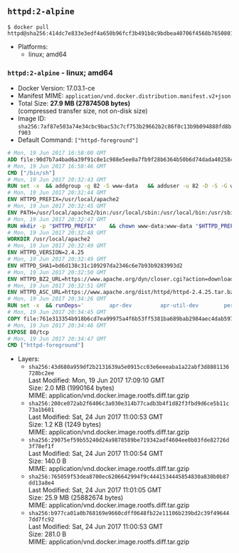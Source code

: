 ## `httpd:2-alpine`

```console
$ docker pull httpd@sha256:414dc7e833e3edf4a650b96fcf3b491b8c9bdbea40706f4568b7650801c01725
```

-	Platforms:
	-	linux; amd64

### `httpd:2-alpine` - linux; amd64

-	Docker Version: 17.03.1-ce
-	Manifest MIME: `application/vnd.docker.distribution.manifest.v2+json`
-	Total Size: **27.9 MB (27874508 bytes)**  
	(compressed transfer size, not on-disk size)
-	Image ID: `sha256:7af87e503a74e34cbc9bac53c7cf753b29662b2c86f0c13b9b094888fd8bf903`
-	Default Command: `["httpd-foreground"]`

```dockerfile
# Mon, 19 Jun 2017 16:58:00 GMT
ADD file:90d7b7a4bad6a39f91c8e1c988e5ee0a7fb9f28b6364b50b6d74dada40258cca in / 
# Mon, 19 Jun 2017 16:58:46 GMT
CMD ["/bin/sh"]
# Mon, 19 Jun 2017 20:32:43 GMT
RUN set -x 	&& addgroup -g 82 -S www-data 	&& adduser -u 82 -D -S -G www-data www-data
# Mon, 19 Jun 2017 20:32:44 GMT
ENV HTTPD_PREFIX=/usr/local/apache2
# Mon, 19 Jun 2017 20:32:45 GMT
ENV PATH=/usr/local/apache2/bin:/usr/local/sbin:/usr/local/bin:/usr/sbin:/usr/bin:/sbin:/bin
# Mon, 19 Jun 2017 20:32:47 GMT
RUN mkdir -p "$HTTPD_PREFIX" 	&& chown www-data:www-data "$HTTPD_PREFIX"
# Mon, 19 Jun 2017 20:32:48 GMT
WORKDIR /usr/local/apache2
# Mon, 19 Jun 2017 20:32:49 GMT
ENV HTTPD_VERSION=2.4.25
# Mon, 19 Jun 2017 20:32:49 GMT
ENV HTTPD_SHA1=bd6d138c31c109297da2346c6e7b93b9283993d2
# Mon, 19 Jun 2017 20:32:50 GMT
ENV HTTPD_BZ2_URL=https://www.apache.org/dyn/closer.cgi?action=download&filename=httpd/httpd-2.4.25.tar.bz2
# Mon, 19 Jun 2017 20:32:51 GMT
ENV HTTPD_ASC_URL=https://www.apache.org/dist/httpd/httpd-2.4.25.tar.bz2.asc
# Mon, 19 Jun 2017 20:34:26 GMT
RUN set -x 	&& runDeps=' 		apr-dev 		apr-util-dev 		perl 	' 	&& apk add --no-cache --virtual .build-deps 		$runDeps 		ca-certificates 		coreutils 		dpkg-dev dpkg 		gcc 		gnupg 		libc-dev 		libressl 		libressl-dev 		libxml2-dev 		lua-dev 		make 		nghttp2-dev 		pcre-dev 		tar 		zlib-dev 		&& wget -O httpd.tar.bz2 "$HTTPD_BZ2_URL" 	&& echo "$HTTPD_SHA1 *httpd.tar.bz2" | sha1sum -c - 	&& wget -O httpd.tar.bz2.asc "$HTTPD_ASC_URL" 	&& export GNUPGHOME="$(mktemp -d)" 	&& gpg --keyserver ha.pool.sks-keyservers.net --recv-keys A93D62ECC3C8EA12DB220EC934EA76E6791485A8 	&& gpg --batch --verify httpd.tar.bz2.asc httpd.tar.bz2 	&& rm -rf "$GNUPGHOME" httpd.tar.bz2.asc 		&& mkdir -p src 	&& tar -xf httpd.tar.bz2 -C src --strip-components=1 	&& rm httpd.tar.bz2 	&& cd src 		&& gnuArch="$(dpkg-architecture --query DEB_BUILD_GNU_TYPE)" 	&& ./configure 		--build="$gnuArch" 		--prefix="$HTTPD_PREFIX" 		--enable-mods-shared=reallyall 	&& make -j "$(nproc)" 	&& make install 		&& cd .. 	&& rm -r src man manual 		&& sed -ri 		-e 's!^(\s*CustomLog)\s+\S+!\1 /proc/self/fd/1!g' 		-e 's!^(\s*ErrorLog)\s+\S+!\1 /proc/self/fd/2!g' 		"$HTTPD_PREFIX/conf/httpd.conf" 		&& runDeps="$runDeps $( 		scanelf --needed --nobanner --recursive /usr/local 			| awk '{ gsub(/,/, "\nso:", $2); print "so:" $2 }' 			| sort -u 			| xargs -r apk info --installed 			| sort -u 	)" 	&& apk add --virtual .httpd-rundeps $runDeps 	&& apk del .build-deps
# Mon, 19 Jun 2017 20:34:45 GMT
COPY file:761e313354b918b6cd7ea99975a4f6b53ff5381ba689bab2984aec4dab597215 in /usr/local/bin/ 
# Mon, 19 Jun 2017 20:34:46 GMT
EXPOSE 80/tcp
# Mon, 19 Jun 2017 20:34:47 GMT
CMD ["httpd-foreground"]
```

-	Layers:
	-	`sha256:43d680a959df2b2131639a5e0915cc03e6eeeaba1a22abf3d8881136728bc2ee`  
		Last Modified: Mon, 19 Jun 2017 17:09:10 GMT  
		Size: 2.0 MB (1990164 bytes)  
		MIME: application/vnd.docker.image.rootfs.diff.tar.gzip
	-	`sha256:200ce072ab2f6406c3a030e314b77cadb3b4f1d82f3fbd9d6ce5b11c73a1b601`  
		Last Modified: Sat, 24 Jun 2017 11:00:53 GMT  
		Size: 1.2 KB (1249 bytes)  
		MIME: application/vnd.docker.image.rootfs.diff.tar.gzip
	-	`sha256:29075ef59b55240d24a9878589be719342adf4604ee0b03fde82726d3f78ef1f`  
		Last Modified: Sat, 24 Jun 2017 11:00:54 GMT  
		Size: 140.0 B  
		MIME: application/vnd.docker.image.rootfs.diff.tar.gzip
	-	`sha256:765059f53dea8700ec6206642994f9c4441534445854830a830b0b87dd13a8e4`  
		Last Modified: Sat, 24 Jun 2017 11:01:05 GMT  
		Size: 25.9 MB (25882674 bytes)  
		MIME: application/vnd.docker.image.rootfs.diff.tar.gzip
	-	`sha256:b977ca01a0b768169e9660cdff0648fb22e11106b239bd2c39f496447dd7fc92`  
		Last Modified: Sat, 24 Jun 2017 11:00:53 GMT  
		Size: 281.0 B  
		MIME: application/vnd.docker.image.rootfs.diff.tar.gzip
